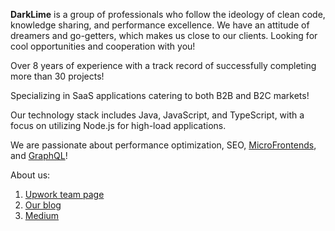 **DarkLime** is a group of professionals who follow the ideology of clean code,
knowledge sharing, and performance excellence.
We have an attitude of dreamers and go-getters, which makes us close to our clients.
Looking for cool opportunities and cooperation with you!

Over 8 years of experience with a track record of successfully completing more than 30 projects!

Specializing in SaaS applications catering to both B2B and B2C markets!

Our technology stack includes Java, JavaScript, and TypeScript, with a focus on utilizing Node.js for high-load applications.

We are passionate about performance optimization, SEO, [MicroFrontends](https://github.com/module-federation/module-federation-examples), and [GraphQL](https://github.com/JsssCode/SmallAwesomeShop)!

About us:

1. [Upwork team page](https://www.upwork.com/agencies/darklime/)
2. [Our blog](https://www.darklimeteam.com/articles/)
3. [Medium](https://medium.com/@js_code)


